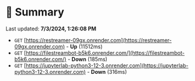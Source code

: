 # 📖 Summary
Last updated: **7/3/2024, 1:26:08 PM**

- `GET` [https://restreamer-09gx.onrender.com](https://restreamer-09gx.onrender.com) - **Up** (11512ms)
- `GET` [https://filestreambot-b5k6.onrender.com/](https://filestreambot-b5k6.onrender.com/) - **Down** (185ms)
- `GET` [https://jupyterlab-python3-12-3.onrender.com](https://jupyterlab-python3-12-3.onrender.com) - **Down** (316ms)
